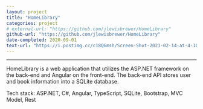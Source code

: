 ```yaml
---
layout: project
title: "HomeLibrary"
categories: project
# external-url: "https://github.com/jlewisbrewer/HomeLibrary"
github-url: "https://github.com/jlewisbrewer/HomeLibrary"
date-completed: 2020-09-01
text-url: "https://i.postimg.cc/c18Q6msh/Screen-Shot-2021-02-14-at-4-10-07-PM.png"
---
```


_____________________________________
HomeLibrary is a web application that utilizes the ASP.NET framework on the back-end and Angular on the front-end. The back-end API stores user and book information into a SQLite database.

Tech stack: ASP.NET, C#, Angular, TypeScript, SQLite, Bootstrap, MVC Model, Rest